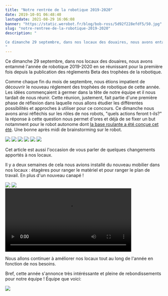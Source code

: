 ```yaml
---
title: "Notre rentrée de la robotique 2019-2020"
date: 2019-10-01 06:48:40
lastupdate: 2021-08-29 16:06:08
banner: "https://static.werobot.fr/blog/bob-ross/5d92f228efdf5/50.jpg"
slug: "notre-rentree-de-la-robotique-2019-2020"
description: " 

Ce dimanche 29 septembre, dans nos locaux des douaires, nous avons entammé l'année de robotique 2019-2020 en se réunissant pour la première fois
"
---
```


Ce dimanche 29 septembre, dans nos locaux des douaires, nous avons entammé l'année de robotique 2019-2020 en se réunissant pour la première fois depuis la publication des réglements Beta des trophées de la robotique. 

Comme chaque fin du mois de septembre, nous étions impatient de découvrir le nouveau réglement des trophées de robotique de cette année. Les idées commençaient à germer dans la tête de notre équipe et il nous tardait de nous réunir. Cette réunion, justement, fait partie d'une première phase de réflexion dans laquelle nous allons étudier les différentes possibilités et approches à utiliser pour ce concours.
Ce dimanche nous avons ainsi réfléchis sur les rôles de nos robots, "quels actions feront t-ils?" la réponse à cette question nous permet d'ores et déjà de se fixer un but notamment pour le robot autonome dont [la base roulante a été conçue cet été](https://werobot.fr/blog/activite-estivale). Une bonne après midi de brainstorming sur le robot.


<div class="image-mosaic">
  <img src="https://static.werobot.fr/blog/bob-ross/5d92f2e41c127/50.jpg" />
  <img src="https://static.werobot.fr/blog/bob-ross/5d92f2e4a46bb/50.jpg" />
  <img src="https://static.werobot.fr/blog/bob-ross/5d92f2e349d5d/50.jpg" />
  <img src="https://static.werobot.fr/blog/bob-ross/5d92f2879f969/50.jpg" />
  <img src="https://static.werobot.fr/blog/bob-ross/5d92f25d9ba15/50.jpg" />
  <img src="https://static.werobot.fr/blog/bob-ross/5d92f488e8b56/50.jpg" />
</div>

Cet article est aussi l'occasion de vous parler de quelques changements apportés à nos locaux.

Il y a deux semaines de cela nous avions installé du nouveau mobilier dans nos locaux : étagères pour ranger le matériel et pour ranger le plan de travail. En plus d'un nouveau canapé !

<div class="flex flex-wrap"> 
  <img src="https://static.werobot.fr/blog/bob-ross/5d92f5e46eac8/50.jpg" />
  <img src="https://static.werobot.fr/blog/bob-ross/5d92f5d98fbb3/50.jpg" />
</div>

<div class="flex justify-center mb-2">
<video controls style="width:80%">
    <source src="https://s.werobot.fr/blog/bob-ross/20190915_182329.mp4" type="video/mp4" />
</video>
</div>

Nous allons continuer à améliorer nos locaux tout au long de l'année en fonction de nos besoins.

Bref, cette année s'annonce très intéréssante et pleine de rebondissements pour notre équipe ! Équipe que voici:

![](https://static.werobot.fr/blog/bob-ross/5d92f228efdf5/50.jpg)
    